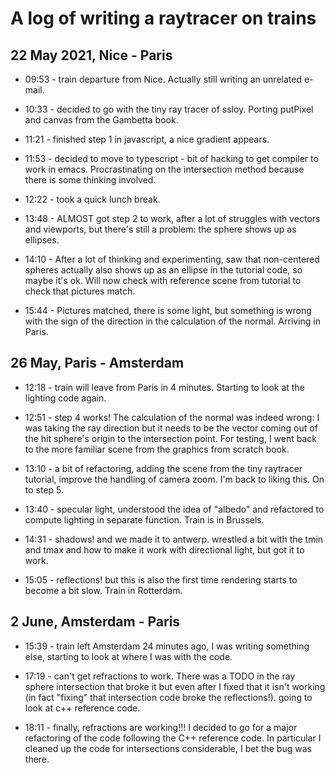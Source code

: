 # A log of writing a raytracer on trains

## 22 May 2021, Nice - Paris
* 09:53 - train departure from Nice. Actually still writing an unrelated e-mail.

* 10:33 - decided to go with the tiny ray tracer of ssloy. Porting putPixel and canvas from the Gambetta book.

* 11:21 - finished step 1 in javascript, a nice gradient appears.

* 11:53 - decided to move to typescript - bit of hacking to get compiler to work in emacs. Procrastinating on the intersection method because there is some thinking involved.

* 12:22 - took a quick lunch break.

* 13:48 - ALMOST got step 2 to work, after a lot of struggles with vectors and viewports, but there's still a problem: the sphere shows up as ellipses.

* 14:10 - After a lot of thinking and experimenting, saw that non-centered spheres actually also shows up as an ellipse in the tutorial code, so maybe it's ok. Will now check with reference scene from tutorial to check that pictures match.

* 15:44 - Pictures matched, there is some light, but something is wrong with the sign of the direction in the calculation of the normal. Arriving in Paris.

## 26 May, Paris - Amsterdam
* 12:18 - train will leave from Paris in 4 minutes. Starting to look at the lighting code again.

* 12:51 - step 4 works! The calculation of the normal was indeed wrong: I was taking the ray direction but it needs to be the vector coming out of the hit sphere's origin to the intersection point. For testing, I went back to the more familiar scene from the graphics from scratch book.

* 13:10 - a bit of refactoring, adding the scene from the tiny raytracer tutorial, improve the handling of camera zoom. I'm back to liking this. On to step 5.

* 13:40 - specular light, understood the idea of "albedo" and refactored to compute lighting in separate function. Train is in Brussels.

* 14:31 - shadows! and we made it to antwerp. wrestled a bit with the tmin and tmax and how to make it work with directional light, but got it to work.

* 15:05 - reflections! but this is also the first time rendering starts to become a bit slow. Train in Rotterdam.

## 2 June, Amsterdam - Paris
* 15:39 - train left Amsterdam 24 minutes ago, I was writing something else, starting to look at where I was with the code.

* 17:19 - can't get refractions to work. There was a TODO in the ray sphere intersection that broke it but even after I fixed that it isn't working (in fact "fixing" that intersection code broke the reflections!). going to look at c++ reference code.

* 18:11 - finally, refractions are working!!! I decided to go for a major refactoring of the code following the C++ reference code. In particular I cleaned up the code for intersections considerable, I bet the bug was there. 